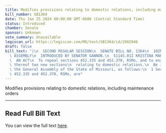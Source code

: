 ```yaml
---
title: Modifies provisions relating to domestic relations, including maintenance orders
bill_number: SB1364
date: Thu Jan 25 2024 00:00:00 GMT-0600 (Central Standard Time)
status: Introduced
chamber: Senate
sponsor: Unknown
vote_summary: Unavailable
legiscan_url: https://legiscan.com/MO/text/SB1364/id/2902946
draft: false
bill_text: "|\n  SECOND REGULAR SESSION\n  SENATE BILL NO. 1364\n  102ND GENERA L\
  \ ASSEMBLY\n  INTRODUCED BY SENATOR GANNON.\n  5114S.01I KRISTINA MARTIN, Secretary\n\
  \  AN ACT\n  To repeal sections 452.335 and 452.370, RSMo, and to enact in lieu\
  \ thereof two new sections\n  relating to domestic relations.\n  Be it enacted by\
  \ the General Assembly of the State of Missouri, as follows:\n  1 Section A. Sections\
  \ 452.335 and 452.370, RSMo, are"
---
```

Modifies provisions relating to domestic relations, including maintenance orders

---

## Read Full Bill Text

You can view the full text [here](https://legiscan.com/MO/text/SB1364/id/2902946).
